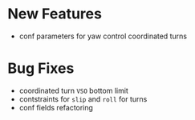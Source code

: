 # New Features
* conf parameters for yaw control coordinated turns

# Bug Fixes
* coordinated turn `VSO` bottom limit
* contstraints for `slip` and `roll` for turns
* conf fields refactoring

